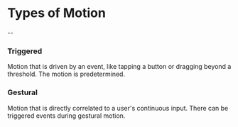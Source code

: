 # Types of Motion

--

### Triggered

Motion that is driven by an event, like tapping a button or dragging beyond a threshold. The motion is predetermined.

### Gestural

Motion that is directly correlated to a user's continuous input. There can be triggered events during gestural motion.